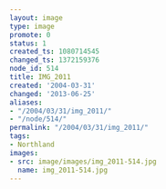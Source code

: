 ```yaml
---
layout: image
type: image
promote: 0
status: 1
created_ts: 1080714545
changed_ts: 1372159376
node_id: 514
title: IMG_2011
created: '2004-03-31'
changed: '2013-06-25'
aliases:
- "/2004/03/31/img_2011/"
- "/node/514/"
permalink: "/2004/03/31/img_2011/"
tags:
- Northland
images:
- src: image/images/img_2011-514.jpg
  name: img_2011-514.jpg
---
```



